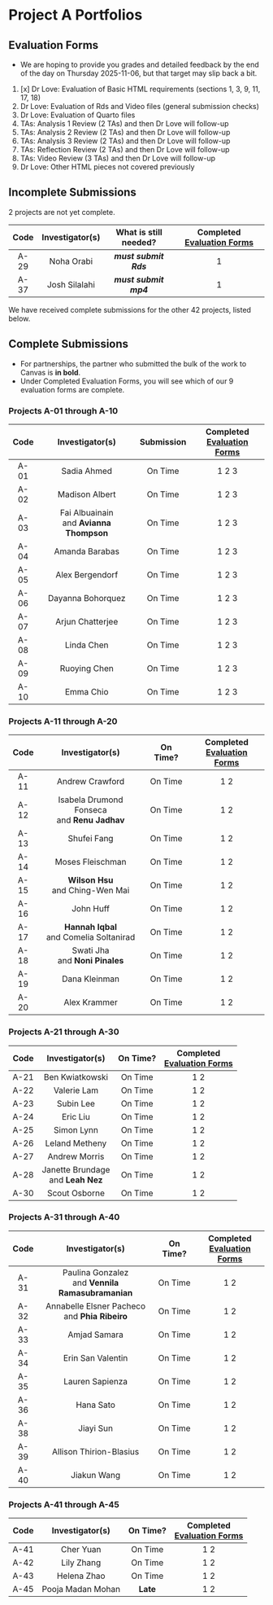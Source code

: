 # Project A Portfolios

## Evaluation Forms

- We are hoping to provide you grades and detailed feedback by the end of the day on Thursday 2025-11-06, but that target may slip back a bit.

1. [x] Dr Love: Evaluation of Basic HTML requirements (sections 1, 3, 9, 11, 17, 18)
2. Dr Love: Evaluation of Rds and Video files (general submission checks)
3. Dr Love: Evaluation of Quarto files
4. TAs: Analysis 1 Review (2 TAs) and then Dr Love will follow-up
5. TAs: Analysis 2 Review (2 TAs) and then Dr Love will follow-up
6. TAs: Analysis 3 Review (2 TAs) and then Dr Love will follow-up
7. TAs: Reflection Review (2 TAs) and then Dr Love will follow-up
8. TAs: Video Review (3 TAs) and then Dr Love will follow-up
9. Dr Love: Other HTML pieces not covered previously

## Incomplete Submissions

2 projects are not yet complete.

Code | Investigator(s) | What is still needed? | Completed [Evaluation Forms](#evaluation-forms)
:----: | :----------------: | :----------------: | :----------------:
A-29 | Noha Orabi | **_must submit Rds_**  | 1
A-37 | Josh Silalahi | **_must submit mp4_** | 1

We have received complete submissions for the other 42 projects, listed below.

## Complete Submissions

- For partnerships, the partner who submitted the bulk of the work to Canvas is **in bold**.
- Under Completed Evaluation Forms, you will see which of our 9 evaluation forms are complete.

### Projects A-01 through A-10

Code | Investigator(s) | Submission | Completed <br> [Evaluation Forms](#evaluation-forms)
:----: | :----------------: | :-----------: | :----------------:
A-01 | Sadia Ahmed | On Time | 1 2 3
A-02 | Madison Albert | On Time | 1 2 3
A-03 | Fai Albuainain <br> and **Avianna Thompson** | On Time | 1 2 3
A-04 | Amanda Barabas | On Time | 1 2 3
A-05 | Alex Bergendorf | On Time | 1 2 3
A-06 | Dayanna Bohorquez | On Time | 1 2 3
A-07 | Arjun Chatterjee | On Time | 1 2 3
A-08 | Linda Chen | On Time | 1 2 3
A-09 | Ruoying Chen | On Time | 1 2 3
A-10 | Emma Chio | On Time | 1 2 3

### Projects A-11 through A-20

Code | Investigator(s) | On Time? | Completed <br> [Evaluation Forms](#evaluation-forms)
:----: | :----------------: | :-----------: | :----------------:
A-11 | Andrew Crawford | On Time | 1 2
A-12 | Isabela Drumond Fonseca <br> and **Renu Jadhav** | On Time | 1 2
A-13 | Shufei Fang | On Time | 1 2
A-14 | Moses Fleischman | On Time | 1 2
A-15 | **Wilson Hsu** <br> and Ching-Wen Mai | On Time | 1 2
A-16 | John Huff | On Time | 1 2
A-17 | **Hannah Iqbal** <br> and Comelia Soltanirad | On Time | 1 2
A-18 | Swati Jha <br> and **Noni Pinales** | On Time | 1 2
A-19 | Dana Kleinman | On Time | 1 2
A-20 | Alex Krammer | On Time | 1 2

### Projects A-21 through A-30

Code | Investigator(s) | On Time? | Completed <br> [Evaluation Forms](#evaluation-forms)
:----: | :----------------: | :-----------: | :----------------:
A-21 | Ben Kwiatkowski | On Time | 1 2
A-22 | Valerie Lam | On Time | 1 2
A-23 | Subin Lee | On Time | 1 2
A-24 | Eric Liu | On Time | 1 2
A-25 | Simon Lynn | On Time | 1 2
A-26 | Leland Metheny | On Time | 1 2
A-27 | Andrew Morris | On Time | 1 2
A-28 | Janette Brundage <br> and **Leah Nez** | On Time | 1 2
A-30 | Scout Osborne | On Time | 1 2

### Projects A-31 through A-40

Code | Investigator(s) | On Time? | Completed <br> [Evaluation Forms](#evaluation-forms)
:----: | :----------------: | :-----------: | :----------------:
A-31 | Paulina Gonzalez <br> and **Vennila Ramasubramanian** | On Time | 1 2
A-32 | Annabelle Elsner Pacheco <br> and **Phia Ribeiro** | On Time | 1 2
A-33 | Amjad Samara | On Time | 1 2
A-34 | Erin San Valentin | On Time | 1 2
A-35 | Lauren Sapienza | On Time | 1 2
A-36 | Hana Sato | On Time | 1 2
A-38 | Jiayi Sun | On Time | 1 2
A-39 | Allison Thirion-Blasius | On Time | 1 2
A-40 | Jiakun Wang | On Time | 1 2

### Projects A-41 through A-45

Code | Investigator(s) | On Time? | Completed <br> [Evaluation Forms](#evaluation-forms)
:----: | :----------------: | :-----------: | :----------------:
A-41 | Cher Yuan | On Time | 1 2
A-42 | Lily Zhang | On Time | 1 2
A-43 | Helena Zhao | On Time | 1 2
A-45 | Pooja Madan Mohan | **Late** | 1 2
